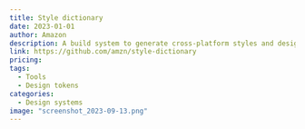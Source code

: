 ```yaml
---
title: Style dictionary
date: 2023-01-01
author: Amazon
description: A build system to generate cross-platform styles and design tokens.
link: https://github.com/amzn/style-dictionary
pricing:
tags:
  - Tools
  - Design tokens
categories:
  - Design systems
image: "screenshot_2023-09-13.png"
---
```

